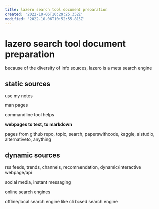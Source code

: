 ```yaml
---
title: lazero search tool document preparation
created: '2022-10-06T10:29:25.352Z'
modified: '2022-10-06T10:52:55.816Z'
---
```


# lazero search tool document preparation

because of the diversity of info sources, lazero is a meta search engine

## static sources

use my notes

man pages

commandline tool helps

**webpages to text, to markdown**

pages from github repo, topic, search, paperswithcode, kaggle, aistudio, alternativeto, anything

## dynamic sources

rss feeds, trends, channels, recommendation, dynamic/interactive webpage/api

social media, instant messaging

online search engines

offline/local search engine like cli based search engine


